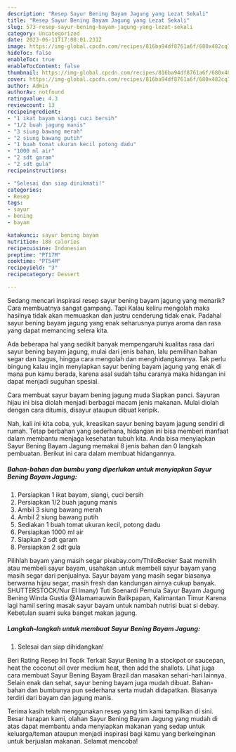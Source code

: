 ```yaml
---
description: "Resep Sayur Bening Bayam Jagung yang Lezat Sekali"
title: "Resep Sayur Bening Bayam Jagung yang Lezat Sekali"
slug: 573-resep-sayur-bening-bayam-jagung-yang-lezat-sekali
category: Uncategorized
date: 2023-06-11T17:08:01.231Z
image: https://img-global.cpcdn.com/recipes/816ba94df8761a6f/680x482cq70/sayur-bening-bayam-jagung-foto-resep-utama.jpg
hideToc: false
enableToc: true
enableTocContent: false
thumbnail: https://img-global.cpcdn.com/recipes/816ba94df8761a6f/680x482cq70/sayur-bening-bayam-jagung-foto-resep-utama.jpg
cover: https://img-global.cpcdn.com/recipes/816ba94df8761a6f/680x482cq70/sayur-bening-bayam-jagung-foto-resep-utama.jpg
author: Admin
authorAv: notfound
ratingvalue: 4.3
reviewcount: 13
recipeingredient:
- "1 ikat bayam siangi cuci bersih"
- "1/2 buah jagung manis"
- "3 siung bawang merah"
- "2 siung bawang putih"
- "1 buah tomat ukuran kecil potong dadu"
- "1000 ml air"
- "2 sdt garam"
- "2 sdt gula"
recipeinstructions:

- "Selesai dan siap dinikmati!"
categories:
- Resep
tags:
- sayur
- bening
- bayam

katakunci: sayur bening bayam 
nutrition: 188 calories
recipecuisine: Indonesian
preptime: "PT17M"
cooktime: "PT54M"
recipeyield: "3"
recipecategory: Dessert

---
```



Sedang mencari inspirasi resep sayur bening bayam jagung yang menarik? Cara membuatnya sangat gampang. Tapi Kalau keliru mengolah maka hasilnya tidak akan memuaskan dan justru cenderung tidak enak. Padahal sayur bening bayam jagung yang enak seharusnya punya aroma dan rasa yang dapat memancing selera kita.


Ada beberapa hal yang sedikit banyak mempengaruhi kualitas rasa dari sayur bening bayam jagung, mulai dari jenis bahan, lalu pemilihan bahan segar dan bagus, hingga cara mengolah dan menghidangkannya. Tak perlu bingung kalau ingin menyiapkan sayur bening bayam jagung yang enak di mana pun kamu berada, karena asal sudah tahu caranya maka hidangan ini dapat menjadi suguhan spesial.

Cara membuat sayur bayam bening jagung muda Siapkan panci. Sayuran hijau ini bisa diolah menjadi berbagai macam jenis makanan. Mulai diolah dengan cara ditumis, disayur ataupun dibuat keripik.


Nah, kali ini kita coba, yuk, kreasikan sayur bening bayam jagung sendiri di rumah. Tetap berbahan yang sederhana, hidangan ini bisa memberi manfaat dalam membantu menjaga kesehatan tubuh kita. Anda bisa menyiapkan Sayur Bening Bayam Jagung memakai 8 jenis bahan dan 0 langkah pembuatan. Berikut ini cara dalam membuat hidangannya.

<!--inarticleads1-->

##### Bahan-bahan dan bumbu yang diperlukan untuk menyiapkan Sayur Bening Bayam Jagung:

1. Persiapkan 1 ikat bayam, siangi, cuci bersih
1. Persiapkan 1/2 buah jagung manis
1. Ambil 3 siung bawang merah
1. Ambil 2 siung bawang putih
1. Sediakan 1 buah tomat ukuran kecil, potong dadu
1. Persiapkan 1000 ml air
1. Siapkan 2 sdt garam
1. Persiapkan 2 sdt gula


Pilihlah bayam yang masih segar pixabay.com/ThiloBecker Saat memilih atau membeli sayur bayam, usahakan untuk membeli sayur bayam yang masih segar dari penjualnya. Sayur bayam yang masih segar biasanya berwarna hijau segar, masih fresh dan kandungan airnya cukup banyak. SHUTTERSTOCK/Nur El Imany) Tuti Soenardi Pemula Sayur Bayam Jagung Bening Winda Gustia @Alamamauwin Balikpapan, Kalimantan Timur Karena lagi hamil sering masak sayur bayam untuk nambah nutrisi buat si debay. Kebetulan suami suka banget makan jagung. 

<!--inarticleads2-->

##### Langkah-langkah untuk membuat Sayur Bening Bayam Jagung:


1. Selesai dan siap dihidangkan!

Beri Rating Resep Ini Topik Terkait Sayur Bening In a stockpot or saucepan, heat the coconut oil over medium heat, then add the shallots. Lihat juga cara membuat Sayur Bening Bayam Brazil dan masakan sehari-hari lainnya. Selain enak dan sehat, sayur bening bayam juga mudah dibuat. Bahan-bahan dan bumbunya pun sederhana serta mudah didapatkan. Biasanya terdiri dari bayam dan jagung manis. 

Terima kasih telah menggunakan resep yang tim kami tampilkan di sini. Besar harapan kami, olahan Sayur Bening Bayam Jagung yang mudah di atas dapat membantu anda menyiapkan makanan yang sedap untuk keluarga/teman ataupun menjadi inspirasi bagi kamu yang berkeinginan untuk berjualan makanan. Selamat mencoba!
